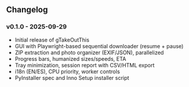 ## Changelog

### v0.1.0 - 2025-09-29
- Initial release of gTakeOutThis
- GUI with Playwright-based sequential downloader (resume + pause)
- ZIP extraction and photo organizer (EXIF/JSON), parallelized
- Progress bars, humanized sizes/speeds, ETA
- Tray minimization, session report with CSV/HTML export
- i18n (EN/ES), CPU priority, worker controls
- PyInstaller spec and Inno Setup installer script

